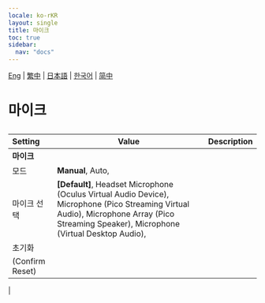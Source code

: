```yaml
---
locale: ko-rKR
layout: single
title: 마이크
toc: true
sidebar:
  nav: "docs"
---
```

[Eng](/dancexr/menu/2025.4/chat/microphone) | [繁中](/tw/dancexr/menu/2025.4/chat/microphone) | [日本語](/jp/dancexr/menu/2025.4/chat/microphone) | [한국어](/kr/dancexr/menu/2025.4/chat/microphone) | [简中](/zh/dancexr/menu/2025.4/chat/microphone)

# 마이크

## 

| Setting | Value | Description |
| :--- | --- | :--- |
|**마이크** | | 
| 모드 |  **Manual**,  Auto,  |  |
| 마이크 선택 |  **[Default]**,  Headset Microphone (Oculus Virtual Audio Device),  Microphone (Pico Streaming Virtual Audio),  Microphone Array (Pico Streaming Speaker),  Microphone (Virtual Desktop Audio),  |  |
| 초기화 || 
| (Confirm Reset) || 
|
